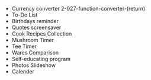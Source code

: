 - Currency converter
  2-027-function-converter-(return)
- To-Do List
- Birthdays reminder
- Quotes screensaver
- Cook Recipes Collection
- Mushroom Timer
- Tee Timer
- Wares Comparison
- Self-educating program
- Photos Slideshow
- Calender
